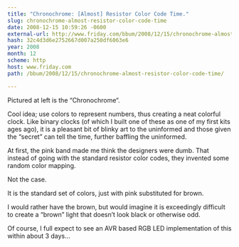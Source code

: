 ```yaml
---
title: "Chronochrome: [Almost] Resistor Color Code Time."
slug: chronochrome-almost-resistor-color-code-time
date: 2008-12-15 10:59:26 -0600
external-url: http://www.friday.com/bbum/2008/12/15/chronochrome-almost-resistor-color-code-time/
hash: 32c4d3d6e2752667d007a250df6063e6
year: 2008
month: 12
scheme: http
host: www.friday.com
path: /bbum/2008/12/15/chronochrome-almost-resistor-color-code-time/

---
```



 Pictured at left is the “Chronochrome“.

Cool idea;  use colors to  represent numbers, thus creating a neat colorful clock.   Like binary clocks (of which I built one of these as one of my first kits ages ago), it is a pleasant bit of blinky art to the uninformed and those given the “secret” can tell the time, further baffling the uninformed.

At first, the pink band made me think the designers were dumb.  That instead of going with the standard resistor color codes, they invented some random color mapping.

Not the case.

It is the standard set of colors, just with pink substituted for brown.

I would rather have the brown, but would imagine it is exceedingly difficult to create a “brown” light that doesn’t look black or otherwise odd.

Of course, I full expect to see an AVR based RGB LED implementation of this within about 3 days…


